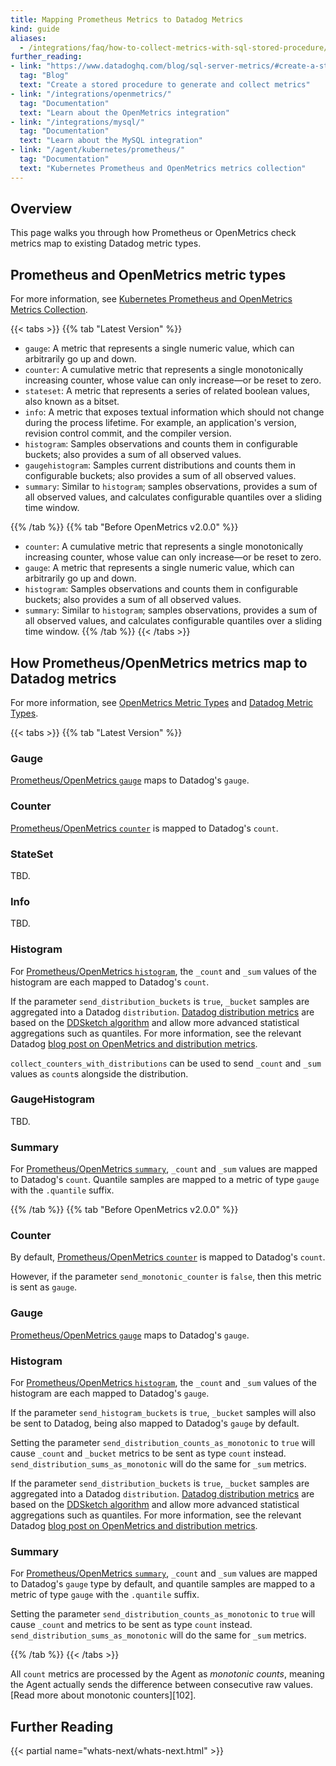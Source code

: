 ```yaml
---
title: Mapping Prometheus Metrics to Datadog Metrics
kind: guide
aliases:
  - /integrations/faq/how-to-collect-metrics-with-sql-stored-procedure/
further_reading:
- link: "https://www.datadoghq.com/blog/sql-server-metrics/#create-a-stored-procedure-to-generate-and-collect-metrics"
  tag: "Blog"
  text: "Create a stored procedure to generate and collect metrics"
- link: "/integrations/openmetrics/"
  tag: "Documentation"
  text: "Learn about the OpenMetrics integration"
- link: "/integrations/mysql/"
  tag: "Documentation"
  text: "Learn about the MySQL integration"
- link: "/agent/kubernetes/prometheus/"
  tag: "Documentation"
  text: "Kubernetes Prometheus and OpenMetrics metrics collection"
---
```


## Overview

This page walks you through how Prometheus or OpenMetrics check metrics map to existing Datadog metric types.

## Prometheus and OpenMetrics metric types

For more information, see [Kubernetes Prometheus and OpenMetrics Metrics Collection][1].

{{< tabs >}}
{{% tab "Latest Version" %}}
* `gauge`: A metric that represents a single numeric value, which can arbitrarily go up and down.
* `counter`: A cumulative metric that represents a single monotonically increasing counter, whose value can only increase—or be reset to zero.
* `stateset`: A metric that represents a series of related boolean values, also known as a bitset. 
* `info`: A metric that exposes textual information which should not change during the process lifetime. For example, an application's version, revision control commit, and the compiler version.
* `histogram`: Samples observations and counts them in configurable buckets; also provides a sum of all observed values.
* `gaugehistogram`: Samples current distributions and counts them in configurable buckets; also provides a sum of all observed values.
* `summary`: Similar to `histogram`; samples observations, provides a sum of all observed values, and calculates configurable quantiles over a sliding time window.

{{% /tab %}}
{{% tab "Before OpenMetrics v2.0.0" %}}

* `counter`: A cumulative metric that represents a single monotonically increasing counter, whose value can only increase—or be reset to zero.
* `gauge`: A metric that represents a single numeric value, which can arbitrarily go up and down.
* `histogram`: Samples observations and counts them in configurable buckets; also provides a sum of all observed values.
* `summary`: Similar to `histogram`; samples observations, provides a sum of all observed values, and calculates configurable quantiles over a sliding time window.
{{% /tab %}}
{{< /tabs >}}

## How Prometheus/OpenMetrics metrics map to Datadog metrics

For more information, see [OpenMetrics Metric Types][2] and [Datadog Metric Types][3].

{{< tabs >}}
{{% tab "Latest Version" %}}
### Gauge

[Prometheus/OpenMetrics `gauge`][101] maps to Datadog's `gauge`.

### Counter

[Prometheus/OpenMetrics `counter`][102] is mapped to Datadog's `count`.

### StateSet

TBD.

### Info
TBD.

### Histogram

For [Prometheus/OpenMetrics `histogram`][104], the `_count` and `_sum` values of the histogram are each mapped to Datadog's `count`.

If the parameter `send_distribution_buckets` is `true`, `_bucket` samples are aggregated into a Datadog `distribution`. [Datadog distribution metrics][108] are based on the [DDSketch algorithm][109] and allow more advanced statistical aggregations such as quantiles. For more information, see the relevant Datadog [blog post on OpenMetrics and distribution metrics][105].

`collect_counters_with_distributions` can be used to send `_count` and `_sum` values as `count`s alongside the distribution.

### GaugeHistogram

TBD.

### Summary

For [Prometheus/OpenMetrics `summary`][107], `_count` and `_sum` values are mapped to Datadog's `count`. Quantile samples are mapped to a metric of type `gauge` with the `.quantile` suffix.

[101]: https://prometheus.io/docs/concepts/metric_types/#gauge
[102]: https://prometheus.io/docs/concepts/metric_types/#counter
[103]: /metrics/custom_metrics/agent_metrics_submission/?tab=count#monotonic-count
[104]: https://prometheus.io/docs/concepts/metric_types/#histogram
[105]: https://www.datadoghq.com/blog/whats-next-monitoring-kubernetes/#distribution-metrics
[107]: https://prometheus.io/docs/concepts/metric_types/#counter
[108]: /metrics/distributions/
[109]: https://www.datadoghq.com/blog/engineering/computing-accurate-percentiles-with-ddsketch/

{{% /tab %}}
{{% tab "Before OpenMetrics v2.0.0" %}}
### Counter

By default, [Prometheus/OpenMetrics `counter`][101] is mapped to Datadog's `count`.

However, if the parameter `send_monotonic_counter` is `false`, then this metric is sent as `gauge`.

### Gauge

[Prometheus/OpenMetrics `gauge`][103] maps to Datadog's `gauge`.

### Histogram

For [Prometheus/OpenMetrics `histogram`][104], the `_count` and `_sum` values of the histogram are each mapped to Datadog's `gauge`.

If the parameter `send_histogram_buckets` is `true`, `_bucket` samples will also be sent to Datadog, being also mapped to Datadog's `gauge` by default.

Setting the parameter `send_distribution_counts_as_monotonic` to `true` will cause `_count` and `_bucket` metrics to be sent as type `count` instead. `send_distribution_sums_as_monotonic` will do the same for `_sum` metrics.

If the parameter `send_distribution_buckets` is `true`, `_bucket` samples are aggregated into a Datadog `distribution`. [Datadog distribution metrics][108] are based on the [DDSketch algorithm][107] and allow more advanced statistical aggregations such as quantiles. For more information, see the relevant Datadog [blog post on OpenMetrics and distribution metrics][106].


### Summary

For [Prometheus/OpenMetrics `summary`][105], `_count` and `_sum` values are mapped to Datadog's `gauge` type by default, and quantile samples are mapped to a metric of type `gauge` with the `.quantile` suffix.

Setting the parameter `send_distribution_counts_as_monotonic` to `true` will cause `_count` and metrics to be sent as type `count` instead. `send_distribution_sums_as_monotonic` will do the same for `_sum` metrics.

[101]: https://prometheus.io/docs/concepts/metric_types/#counter
[102]: /metrics/custom_metrics/agent_metrics_submission/?tab=count#monotonic-count
[103]: https://prometheus.io/docs/concepts/metric_types/#gauge
[104]: https://prometheus.io/docs/concepts/metric_types/#histogram
[105]: https://prometheus.io/docs/concepts/metric_types/#summary
[106]: https://www.datadoghq.com/blog/whats-next-monitoring-kubernetes/#distribution-metrics
[107]: https://www.datadoghq.com/blog/engineering/computing-accurate-percentiles-with-ddsketch/
[108]: /metrics/distributions/

{{% /tab %}}
{{< /tabs >}}

<div class="alert alert-info">All <code>count</code> metrics are processed by the Agent as <em>monotonic counts</em>, meaning the Agent actually sends the difference between consecutive raw values. [Read more about monotonic counters][102].</div>

## Further Reading

{{< partial name="whats-next/whats-next.html" >}}

[1]: /agent/kubernetes/prometheus/
[2]: https://github.com/OpenObservability/OpenMetrics/blob/main/specification/OpenMetrics.md#metric-types
[3]: /metrics/types/
